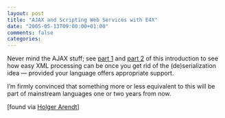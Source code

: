 ```yaml
---
layout: post
title: "AJAX and Scripting Web Services with E4X"
date: "2005-05-13T09:00:00+01:00"
comments: false
categories: 
---
```


<p>Never mind the AJAX stuff; see <a href="http://www-128.ibm.com/developerworks/webservices/library/ws-ajax1/">part 1</a> and <a href="http://www-128.ibm.com/developerworks/webservices/library/ws-ajax2/">part 2</a> of this introduction to see how easy XML processing can be once you get rid of the (de)serialization idea &#8212; provided your language offers appropriate support.</p>

<p>I&#8217;m firmly convinced that something more or less equivalent to this will be part of mainstream languages one or two years from now. </p>

<p>[found via <a href="http://www.holgerarendt.de/uncommented/#2119">Holger Arendt</a>]</p>



